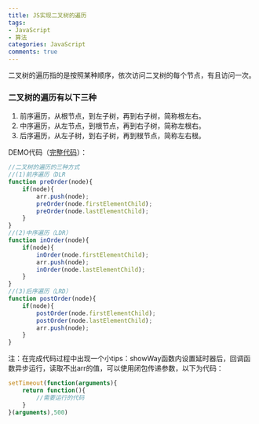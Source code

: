 ```yaml
---
title: JS实现二叉树的遍历
tags: 
- JavaScript
- 算法
categories: JavaScript
comments: true
---
```

二叉树的遍历指的是按照某种顺序，依次访问二叉树的每个节点，有且访问一次。

### 二叉树的遍历有以下三种

1. 前序遍历，从根节点，到左子树，再到右子树，简称根左右。
2. 中序遍历，从左节点，到根节点，再到右子树，简称左根右。
3. 后序遍历，从左子树，到右子树，再到根节点，简称左右根。

DEMO代码（[完整代码](https://github.com/lx3133584/baidu-IEF/blob/master/%E4%BB%BB%E5%8A%A1%E4%B8%83%EF%BC%9AJavaScript%E5%92%8C%E6%A0%91%EF%BC%88%E4%B8%80%EF%BC%89/index.html)）：

``` javascript
//二叉树的遍历的三种方式
//(1)前序遍历（DLR
function preOrder(node){
    if(node){
        arr.push(node);
        preOrder(node.firstElementChild);
        preOrder(node.lastElementChild);
    }
}
//(2)中序遍历（LDR）
function inOrder(node){
    if(node){
        inOrder(node.firstElementChild);
        arr.push(node);
        inOrder(node.lastElementChild);
    }
}
//(3)后序遍历（LRD）
function postOrder(node){
    if(node){
        postOrder(node.firstElementChild);
        postOrder(node.lastElementChild);
        arr.push(node);
    }
}
```
注：在完成代码过程中出现一个小tips：showWay函数内设置延时器后，回调函数异步运行，读取不出arr的值，可以使用闭包传递参数，以下为代码：
``` javascript
setTimeout(function(arguments){
	return function(){
		//需要运行的代码
	}
}(arguments),500)
```